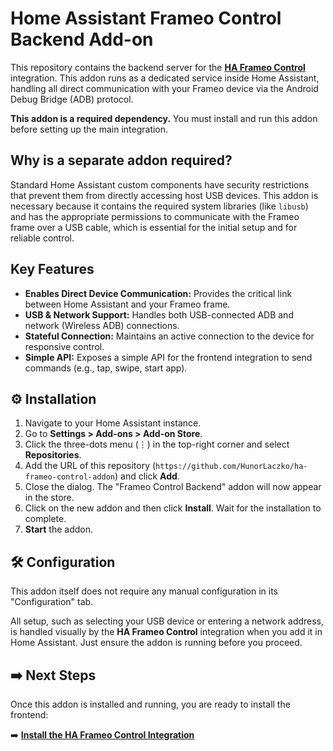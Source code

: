 # Home Assistant Frameo Control Backend Add-on

This repository contains the backend server for the **[HA Frameo Control](https://github.com/HunorLaczko/ha-frameo-control)** integration. This addon runs as a dedicated service inside Home Assistant, handling all direct communication with your Frameo device via the Android Debug Bridge (ADB) protocol.

**This addon is a required dependency.** You must install and run this addon before setting up the main integration.

## Why is a separate addon required?

Standard Home Assistant custom components have security restrictions that prevent them from directly accessing host USB devices. This addon is necessary because it contains the required system libraries (like `libusb`) and has the appropriate permissions to communicate with the Frameo frame over a USB cable, which is essential for the initial setup and for reliable control.

## Key Features

* **Enables Direct Device Communication:** Provides the critical link between Home Assistant and your Frameo frame.
* **USB & Network Support:** Handles both USB-connected ADB and network (Wireless ADB) connections.
* **Stateful Connection:** Maintains an active connection to the device for responsive control.
* **Simple API:** Exposes a simple API for the frontend integration to send commands (e.g., tap, swipe, start app).

## ⚙️ Installation

1.  Navigate to your Home Assistant instance.
2.  Go to **Settings > Add-ons > Add-on Store**.
3.  Click the three-dots menu (⋮) in the top-right corner and select **Repositories**.
4.  Add the URL of this repository (`https://github.com/HunorLaczko/ha-frameo-control-addon`) and click **Add**.
5.  Close the dialog. The "Frameo Control Backend" addon will now appear in the store.
6.  Click on the new addon and then click **Install**. Wait for the installation to complete.
7.  **Start** the addon.

## 🛠️ Configuration

This addon itself does not require any manual configuration in its "Configuration" tab.

All setup, such as selecting your USB device or entering a network address, is handled visually by the **HA Frameo Control** integration when you add it in Home Assistant. Just ensure the addon is running before you proceed.

## ➡️ Next Steps

Once this addon is installed and running, you are ready to install the frontend:

➡️ **[Install the HA Frameo Control Integration](https://github.com/HunorLaczko/ha-frameo-control)**